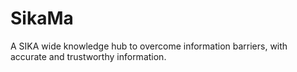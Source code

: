 # SikaMa
A SIKA wide knowledge hub to overcome information barriers, with accurate and trustworthy information.

